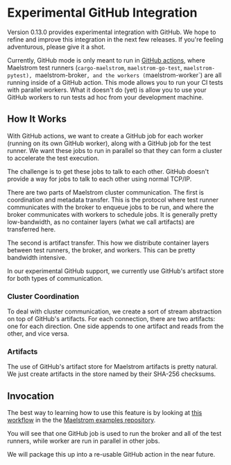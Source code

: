 # Experimental GitHub Integration

Version 0.13.0 provides experimental integration with GitHub. We hope to refine
and improve this integration in the next few releases. If you're feeling
adventurous, please give it a shot.

Currently, GitHub mode is only meant to run in [GitHub
actions](https://github.com/features/actions), where Maelstrom test runners
(`cargo-maelstrom`, `maelstrom-go-test`, `maelstrom-pytest),
`maelstrom-broker`, and the workers (`maelstrom-worker`) are all running inside
of a GitHub action. This mode allows you to run your CI tests with parallel
workers. What it doesn't do (yet) is allow you to use your GitHub workers to
run tests ad hoc from your development machine.

## How It Works

With GitHub actions, we want to create a GitHub job for each worker (running on
its own GitHub worker), along with a GitHub job for the test runner. We want
these jobs to run in parallel so that they can form a cluster to accelerate the
test execution.

The challenge is to get these jobs to talk to each other. GitHub doesn't
provide a way for jobs to talk to each other using normal TCP/IP.

There are two parts of Maelstrom cluster communication. The first is
coordination and metadata transfer. This is the protocol where test runner
communicates with the broker to enqueue jobs to be run, and where the broker
communicates with workers to schedule jobs. It is generally pretty
low-bandwidth, as no container layers (what we call artifacts) are transferred
here.

The second is artifact transfer. This how we distribute container layers
between test runners, the broker, and workers. This can be pretty bandwidth
intensive.

In our experimental GitHub support, we currently use GitHub's artifact store
for both types of communication.

### Cluster Coordination

To deal with cluster communication, we create a sort of stream abstraction on
top of GitHub's artifacts. For each connection, there are two artifacts: one
for each direction. One side appends to one artifact and reads from the other,
and vice versa.

### Artifacts

The use of GitHub's artifact store for Maelstrom artifacts is pretty natural.
We just create artifacts in the store named by their SHA-256 checksums.

## Invocation

The best way to learning how to use this feature is by looking at [this
workflow](https://github.com/maelstrom-software/maelstrom-examples/blob/main/.github/workflows/ci-base.yml)
in the the [Maelstrom examples
repository](https://github.com/maelstrom/software/maelstrom-examples).

You will see that one GitHub job is used to run the broker and all of the test
runners, while worker are run in parallel in other jobs.

We will package this up into a re-usable GitHub action in the near future.
